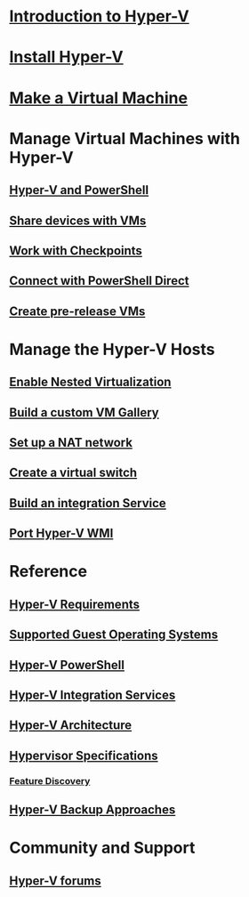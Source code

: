 # [Introduction to Hyper-V](./about/index.md)
# [Install Hyper-V](quick-start/enable-hyper-v.md)
# [Make a Virtual Machine](quick-start/quick-create-virtual-machine.md)

# Manage Virtual Machines with Hyper-V
## [Hyper-V and PowerShell](quick-start/try-hyper-v-powershell.md)
## [Share devices with VMs](user-guide/enhanced-session-mode.md)
## [Work with Checkpoints](user-guide/checkpoints.md)
## [Connect with PowerShell Direct](user-guide/powershell-direct.md)
## [Create pre-release VMs](user-guide/create-pre-release-vm.md)

# Manage the Hyper-V Hosts
## [Enable Nested Virtualization](user-guide/nested-virtualization.md)
## [Build a custom VM Gallery](user-guide/custom-gallery.md)
## [Set up a NAT network](user-guide/setup-nat-network.md)
## [Create a virtual switch](quick-start/connect-to-network.md)
## [Build an integration Service](user-guide/make-integration-service.md)
## [Port Hyper-V WMI](user-guide/refactor-wmiv1-to-wmiv2.md)

# Reference
## [Hyper-V Requirements](reference/hyper-v-requirements.md)
## [Supported Guest Operating Systems](about/supported-guest-os.md)
## [Hyper-V PowerShell](https://docs.microsoft.com/powershell/module/hyper-v/index?view=win10-ps)
## [Hyper-V Integration Services](reference/integration-services.md)
## [Hyper-V Architecture](reference/hyper-v-architecture.md)
## [Hypervisor Specifications](tlfs/tlfs.md)
### [Feature Discovery](tlfs/feature-discovery.md)
## [Hyper-V Backup Approaches](reference/HyperVBackupApproaches.md)

# Community and Support
## [Hyper-V forums](https://social.technet.microsoft.com/Forums/windowsserver/home?forum=winserverhyperv)
